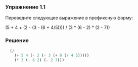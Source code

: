### Упражнение 1.1
Переведите следующее выражение в префиксную форму:

(5 + 4 + (2 - (3 - (6 + 4/5)))) / (3 * (6 - 2) * (2 - 7))

### Решение
```scheme
  (/ 
    (+ 5 4 (- 2 (- 3 (+ 6 (/ 4 5)))))
    (* 3 (- 6 2) (- 2 7)))
```